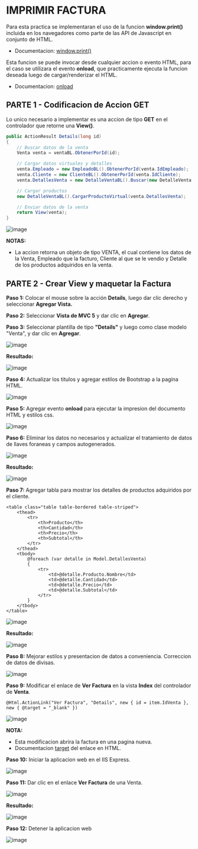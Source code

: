 # IMPRIMIR FACTURA
Para esta practica se implementaran el uso de la funcion **window.print()** incluida en los navegadores como parte de las API de Javascript en conjunto de HTML.

- Documentacion: [window.print()](https://developer.mozilla.org/es/docs/Web/API/Window/print) 

Esta funcion se puede invocar desde cualquier accion o evento HTML, para el caso se utilizara el evento **onload**, que practicamente ejecuta la funcion deseada luego de cargar/renderizar el HTML.

- Documentacion: [onload](https://www.w3schools.com/jsref/event_onload.asp)

## PARTE 1 - Codificacion de Accion GET
Lo unico necesario a implementar es una accion de tipo **GET** en el controlador que retorne una **View()**.
```csharp
public ActionResult Details(long id)
{
    // Buscar datos de la venta
    Venta venta = ventaBL.ObtenerPorId(id);

    // Cargar datos virtuales y detalles
    venta.Empleado = new EmpleadoBL().ObtenerPorId(venta.IdEmpleado);
    venta.Cliente = new ClienteBL().ObtenerPorId(venta.IdCliente);
    venta.DetallesVenta = new DetalleVentaBL().Buscar(new DetalleVenta { IdVenta = venta.IdVenta });

    // Cargar productos
    new DetalleVentaBL().CargarProductoVirtual(venta.DetallesVenta);

    // Enviar datos de la venta
    return View(venta);
}
```

![image](https://github.com/user-attachments/assets/1b1e10c3-08db-43e2-ad73-ad0e7e7d9175)

**NOTAS:**
- La accion retorna un objeto de tipo VENTA, el cual contiene los datos de la Venta, Empleado que la facturo, Cliente al que se le vendio y Detalle de los productos adquiridos en la venta.

## PARTE 2 - Crear View y maquetar la Factura

**Paso 1:** Colocar el mouse sobre la acción **Details**, luego dar clic derecho y seleccionar **Agregar Vista.**

**Paso 2:** Seleccionar **Vista de MVC 5** y dar clic en **Agregar**.

**Paso 3:** Seleccionar plantilla de tipo **"Details"** y luego como clase modelo "Venta", y dar clic en **Agregar**.

![image](https://github.com/user-attachments/assets/cb1b1f9b-8d5a-4529-b57e-83509e2e7cc1)

**Resultado:**

![image](https://github.com/user-attachments/assets/e4070c66-ee1f-47d9-8e02-da3cd11c8346)

**Paso 4:** Actualizar los titulos y agregar estilos de Bootstrap a la pagina HTML.

![image](https://github.com/user-attachments/assets/3fec866c-45e7-4dd8-8c43-8d9b5839bd0d)

**Paso 5:** Agregar evento **onload** para ejecutar la impresion del documento HTML y estilos css.

![image](https://github.com/user-attachments/assets/c30c3b6c-fac7-4073-b94b-372d292abf66)

**Paso 6:** Eliminar los datos no necesarios y actualizar el tratamiento de datos de llaves foraneas y campos autogenerados.

![image](https://github.com/user-attachments/assets/4d573d50-9630-4bb9-9b1a-710a3e651727)

**Resultado:**

![image](https://github.com/user-attachments/assets/837a5c3e-a496-413f-8268-17ea2c0e9b7c)

**Paso 7:** Agregar tabla para mostrar los detalles de productos adquiridos por el cliente.
```razor
<table class="table table-bordered table-striped">
    <thead>
        <tr>
            <th>Producto</th>
            <th>Cantidad</th>
            <th>Precio</th>
            <th>Subtotal</th>
        </tr>
    </thead>
    <tbody>
        @foreach (var detalle in Model.DetallesVenta)
        {
            <tr>
                <td>@detalle.Producto.Nombre</td>
                <td>@detalle.Cantidad</td>
                <td>@detalle.Precio</td>
                <td>@detalle.Subtotal</td>
            </tr>
        }
    </tbody>
</table>
```

![image](https://github.com/user-attachments/assets/080c5de6-b6f9-451c-9857-34a9fd3316be)

**Resultado:**

![image](https://github.com/user-attachments/assets/efe8950e-969a-45e7-a34f-310d675faa99)

**Paso 8:** Mejorar estilos y presentacion de datos a conveniencia. Correccion de datos de divisas.

![image](https://github.com/user-attachments/assets/df6ea644-47d7-4ace-b45d-b5d1114cb930)

**Paso 9:** Modificar el enlace de **Ver Factura** en la vista **Index** del controlador de **Venta**.
```razor
@Html.ActionLink("Ver Factura", "Details", new { id = item.IdVenta }, new { @target = "_blank" })
```

![image](https://github.com/user-attachments/assets/a255eec9-f005-4ac2-b1df-0ff1ee6f833b)

**NOTA:**
- Esta modificacion abrira la factura en una pagina nueva.
- Documentacion [target](https://www.w3schools.com/tags/att_a_target.asp) del enlace en HTML.

**Paso 10:** Iniciar la aplicacion web en el IIS Express.

![image](https://github.com/user-attachments/assets/6eb19f1c-e99c-4215-bd75-479f6fd1307f)

**Paso 11:** Dar clic en el enlace **Ver Factura** de una Venta.

![image](https://github.com/user-attachments/assets/7df34747-fdfd-4388-aa5e-195168a7f0a9)

**Resultado:**

![image](https://github.com/user-attachments/assets/568e5889-1029-46a1-bc56-ebdabe217d69)

**Paso 12:** Detener la aplicacion web

![image](https://github.com/user-attachments/assets/cd85f0e0-8342-47b9-9426-ac8337b0cc59)
